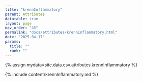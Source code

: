 ```yaml
---
title: "krennInflammatory"
parent: Attributes
datatable: true
layout: page
nav_order: "45"
permalink: "docs/attributes/krennInflammatory.html"
date: "2025-04-17"
params:
  title: ""
  rank: ""
---
```

{% assign mydata=site.data.csv.attributes.krennInflammatory %} 

{% include content/krennInflammatory.md %}
